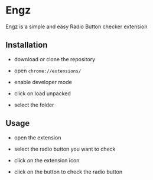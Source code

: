 # Engz
Engz is a simple and easy Radio Button checker extension

## Installation
- download or clone the repository

- open `chrome://extensions/`
- enable developer mode
- click on load unpacked
- select the folder

## Usage
- open the extension

- select the radio button you want to check
- click on the extension icon
- click on the button to check the radio button
